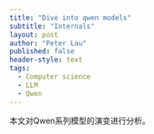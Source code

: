```yaml
---
title: "Dive into qwen models"
subtitle: "Internals"
layout: post
author: "Peter Lau"
published: false
header-style: text
tags:
  - Computer science
  - LLM
  - Qwen
---
```





本文对Qwen系列模型的演变进行分析。